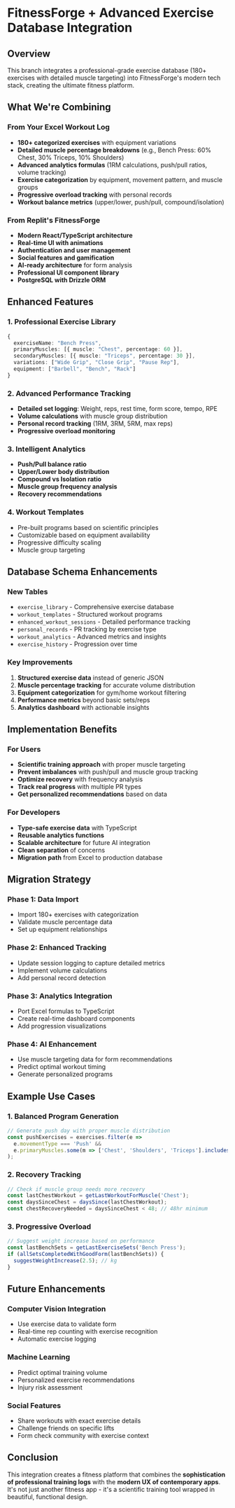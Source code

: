 # FitnessForge + Advanced Exercise Database Integration

## Overview
This branch integrates a professional-grade exercise database (180+ exercises with detailed muscle targeting) into FitnessForge's modern tech stack, creating the ultimate fitness platform.

## What We're Combining

### From Your Excel Workout Log
- **180+ categorized exercises** with equipment variations
- **Detailed muscle percentage breakdowns** (e.g., Bench Press: 60% Chest, 30% Triceps, 10% Shoulders)
- **Advanced analytics formulas** (1RM calculations, push/pull ratios, volume tracking)
- **Exercise categorization** by equipment, movement pattern, and muscle groups
- **Progressive overload tracking** with personal records
- **Workout balance metrics** (upper/lower, push/pull, compound/isolation)

### From Replit's FitnessForge
- **Modern React/TypeScript architecture**
- **Real-time UI with animations**
- **Authentication and user management**
- **Social features and gamification**
- **AI-ready architecture** for form analysis
- **Professional UI component library**
- **PostgreSQL with Drizzle ORM**

## Enhanced Features

### 1. Professional Exercise Library
```typescript
{
  exerciseName: "Bench Press",
  primaryMuscles: [{ muscle: "Chest", percentage: 60 }],
  secondaryMuscles: [{ muscle: "Triceps", percentage: 30 }],
  variations: ["Wide Grip", "Close Grip", "Pause Rep"],
  equipment: ["Barbell", "Bench", "Rack"]
}
```

### 2. Advanced Performance Tracking
- **Detailed set logging**: Weight, reps, rest time, form score, tempo, RPE
- **Volume calculations** with muscle group distribution
- **Personal record tracking** (1RM, 3RM, 5RM, max reps)
- **Progressive overload monitoring**

### 3. Intelligent Analytics
- **Push/Pull balance ratio**
- **Upper/Lower body distribution**
- **Compound vs Isolation ratio**
- **Muscle group frequency analysis**
- **Recovery recommendations**

### 4. Workout Templates
- Pre-built programs based on scientific principles
- Customizable based on equipment availability
- Progressive difficulty scaling
- Muscle group targeting

## Database Schema Enhancements

### New Tables
- `exercise_library` - Comprehensive exercise database
- `workout_templates` - Structured workout programs
- `enhanced_workout_sessions` - Detailed performance tracking
- `personal_records` - PR tracking by exercise type
- `workout_analytics` - Advanced metrics and insights
- `exercise_history` - Progression over time

### Key Improvements
1. **Structured exercise data** instead of generic JSON
2. **Muscle percentage tracking** for accurate volume distribution
3. **Equipment categorization** for gym/home workout filtering
4. **Performance metrics** beyond basic sets/reps
5. **Analytics dashboard** with actionable insights

## Implementation Benefits

### For Users
- **Scientific training approach** with proper muscle targeting
- **Prevent imbalances** with push/pull and muscle group tracking
- **Optimize recovery** with frequency analysis
- **Track real progress** with multiple PR types
- **Get personalized recommendations** based on data

### For Developers
- **Type-safe exercise data** with TypeScript
- **Reusable analytics functions**
- **Scalable architecture** for future AI integration
- **Clean separation** of concerns
- **Migration path** from Excel to production database

## Migration Strategy

### Phase 1: Data Import
- Import 180+ exercises with categorization
- Validate muscle percentage data
- Set up equipment relationships

### Phase 2: Enhanced Tracking
- Update session logging to capture detailed metrics
- Implement volume calculations
- Add personal record detection

### Phase 3: Analytics Integration
- Port Excel formulas to TypeScript
- Create real-time dashboard components
- Add progression visualizations

### Phase 4: AI Enhancement
- Use muscle targeting data for form recommendations
- Predict optimal workout timing
- Generate personalized programs

## Example Use Cases

### 1. Balanced Program Generation
```typescript
// Generate push day with proper muscle distribution
const pushExercises = exercises.filter(e => 
  e.movementType === 'Push' && 
  e.primaryMuscles.some(m => ['Chest', 'Shoulders', 'Triceps'].includes(m.muscle))
);
```

### 2. Recovery Tracking
```typescript
// Check if muscle group needs more recovery
const lastChestWorkout = getLastWorkoutForMuscle('Chest');
const daysSinceChest = daysSince(lastChestWorkout);
const chestRecoveryNeeded = daysSinceChest < 48; // 48hr minimum
```

### 3. Progressive Overload
```typescript
// Suggest weight increase based on performance
const lastBenchSets = getLastExerciseSets('Bench Press');
if (allSetsCompletedWithGoodForm(lastBenchSets)) {
  suggestWeightIncrease(2.5); // kg
}
```

## Future Enhancements

### Computer Vision Integration
- Use exercise data to validate form
- Real-time rep counting with exercise recognition
- Automatic exercise logging

### Machine Learning
- Predict optimal training volume
- Personalized exercise recommendations
- Injury risk assessment

### Social Features
- Share workouts with exact exercise details
- Challenge friends on specific lifts
- Form check community with exercise context

## Conclusion
This integration creates a fitness platform that combines the **sophistication of professional training logs** with the **modern UX of contemporary apps**. It's not just another fitness app - it's a scientific training tool wrapped in beautiful, functional design.